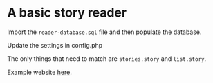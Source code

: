 # A basic story reader

Import the `reader-database.sql` file and then populate the database.

Update the settings in config.php

The only things that need to match are `stories.story` and `list.story`.

Example website [here](https://lyfa.in/read/).